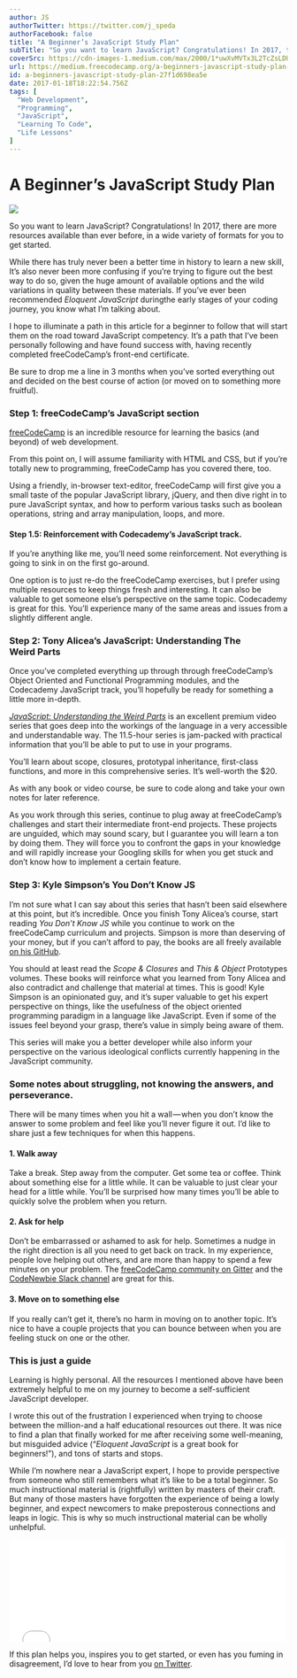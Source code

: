 ```yaml
---
author: JS
authorTwitter: https://twitter.com/j_speda
authorFacebook: false
title: "A Beginner’s JavaScript Study Plan"
subTitle: "So you want to learn JavaScript? Congratulations! In 2017, there are more resources available than ever before, in a wide variety of form..."
coverSrc: https://cdn-images-1.medium.com/max/2000/1*uwXvMVTx3L2TcZsLDU4dwg.jpeg
url: https://medium.freecodecamp.org/a-beginners-javascript-study-plan-27f1d698ea5e
id: a-beginners-javascript-study-plan-27f1d698ea5e
date: 2017-01-18T18:22:54.756Z
tags: [
  "Web Development",
  "Programming",
  "JavaScript",
  "Learning To Code",
  "Life Lessons"
]
---
```

# A Beginner’s JavaScript Study Plan







![](https://cdn-images-1.medium.com/max/2000/1*uwXvMVTx3L2TcZsLDU4dwg.jpeg)







So you want to learn JavaScript? Congratulations! In 2017, there are more resources available than ever before, in a wide variety of formats for you to get started.

While there has truly never been a better time in history to learn a new skill, It’s also never been more confusing if you’re trying to figure out the best way to do so, given the huge amount of available options and the wild variations in quality between these materials. If you’ve ever been recommended _Eloquent JavaScript_ duringthe early stages of your coding journey, you know what I’m talking about.

I hope to illuminate a path in this article for a beginner to follow that will start them on the road toward JavaScript competency. It’s a path that I’ve been personally following and have found success with, having recently completed freeCodeCamp’s front-end certificate.

Be sure to drop me a line in 3 months when you’ve sorted everything out and decided on the best course of action (or moved on to something more fruitful).

### Step 1: freeCodeCamp’s JavaScript section

[freeCodeCamp](https://freecodecamp.com) is an incredible resource for learning the basics (and beyond) of web development.

From this point on, I will assume familiarity with HTML and CSS, but if you’re totally new to programming, freeCodeCamp has you covered there, too.

Using a friendly, in-browser text-editor, freeCodeCamp will first give you a small taste of the popular JavaScript library, jQuery, and then dive right in to pure JavaScript syntax, and how to perform various tasks such as boolean operations, string and array manipulation, loops, and more.

#### Step 1.5: Reinforcement with Codecademy’s JavaScript track.

If you’re anything like me, you’ll need some reinforcement. Not everything is going to sink in on the first go-around.

One option is to just re-do the freeCodeCamp exercises, but I prefer using multiple resources to keep things fresh and interesting. It can also be valuable to get someone else’s perspective on the same topic. Codecademy is great for this. You’ll experience many of the same areas and issues from a slightly different angle.

### Step 2: Tony Alicea’s JavaScript: Understanding The Weird Parts

Once you’ve completed everything up through through freeCodeCamp’s Object Oriented and Functional Programming modules, and the Codecademy JavaScript track, you’ll hopefully be ready for something a little more in-depth.

[_JavaScript: Understanding the Weird Parts_](http://learnwebdev.net/) is an excellent premium video series that goes deep into the workings of the language in a very accessible and understandable way. The 11.5-hour series is jam-packed with practical information that you’ll be able to put to use in your programs.

You’ll learn about scope, closures, prototypal inheritance, first-class functions, and more in this comprehensive series. It’s well-worth the $20.

As with any book or video course, be sure to code along and take your own notes for later reference.

As you work through this series, continue to plug away at freeCodeCamp’s challenges and start their intermediate front-end projects. These projects are unguided, which may sound scary, but I guarantee you will learn a ton by doing them. They will force you to confront the gaps in your knowledge and will rapidly increase your Googling skills for when you get stuck and don’t know how to implement a certain feature.

### Step 3: Kyle Simpson’s You Don’t Know JS

I’m not sure what I can say about this series that hasn’t been said elsewhere at this point, but it’s incredible. Once you finish Tony Alicea’s course, start reading _You Don’t Know JS_ while you continue to work on the freeCodeCamp curriculum and projects. Simpson is more than deserving of your money, but if you can’t afford to pay, the books are all freely available [on his GitHub](https://github.com/getify/You-Dont-Know-JS).

You should at least read the _Scope & Closures_ and _This & Object_ Prototypes volumes. These books will reinforce what you learned from Tony Alicea and also contradict and challenge that material at times. This is good! Kyle Simpson is an opinionated guy, and it’s super valuable to get his expert perspective on things, like the usefulness of the object oriented programming paradigm in a language like JavaScript. Even if some of the issues feel beyond your grasp, there’s value in simply being aware of them.

This series will make you a better developer while also inform your perspective on the various ideological conflicts currently happening in the JavaScript community.

### Some notes about struggling, not knowing the answers, and perseverance.

There will be many times when you hit a wall — when you don’t know the answer to some problem and feel like you’ll never figure it out. I’d like to share just a few techniques for when this happens.

#### 1\. Walk away

Take a break. Step away from the computer. Get some tea or coffee. Think about something else for a little while. It can be valuable to just clear your head for a little while. You’ll be surprised how many times you’ll be able to quickly solve the problem when you return.

#### 2\. Ask for help

Don’t be embarrassed or ashamed to ask for help. Sometimes a nudge in the right direction is all you need to get back on track. In my experience, people love helping out others, and are more than happy to spend a few minutes on your problem. The [freeCodeCamp community on Gitter](https://www.google.com/url?sa=t&rct=j&q=&esrc=s&source=web&cd=1&cad=rja&uact=8&ved=0ahUKEwjthY_M6cvRAhUPfiYKHTqAAMQQFggbMAA&url=https%3A%2F%2Fgitter.im%2Ffreecodecamp%2Ffreecodecamp&usg=AFQjCNFfb6q1G6N2Ey3sX2DIbLk6CY4LxA&sig2=AhiYRwdihtqToCnjhhGkPw&bvm=bv.144224172,d.eWE) and the [CodeNewbie Slack channel](https://codenewbie.typeform.com/to/uwsWlZ) are great for this.

#### 3\. Move on to something else

If you really can’t get it, there’s no harm in moving on to another topic. It’s nice to have a couple projects that you can bounce between when you are feeling stuck on one or the other.

### This is just a guide

Learning is highly personal. All the resources I mentioned above have been extremely helpful to me on my journey to become a self-sufficient JavaScript developer.

I wrote this out of the frustration I experienced when trying to choose between the million-and a half educational resources out there. It was nice to find a plan that finally worked for me after receiving some well-meaning, but misguided advice (“_Eloquent JavaScript_ is a great book for beginners!”), and tons of starts and stops.

While I’m nowhere near a JavaScript expert, I hope to provide perspective from someone who still remembers what it’s like to be a total beginner. So much instructional material is (rightfully) written by masters of their craft. But many of those masters have forgotten the experience of being a lowly beginner, and expect newcomers to make preposterous connections and leaps in logic. This is why so much instructional material can be wholly unhelpful.





<iframe data-width="500" data-height="185" width="500" height="185" src="/media/2f7bb09121e8ac606031f0ffa246dffd?postId=27f1d698ea5e" data-media-id="2f7bb09121e8ac606031f0ffa246dffd" data-thumbnail="https://i.embed.ly/1/image?url=https%3A%2F%2Fpbs.twimg.com%2Fmedia%2FCCpgya-UIAA8uar.jpg%3Alarge&amp;key=4fce0568f2ce49e8b54624ef71a8a5bd" allowfullscreen="" frameborder="0"></iframe>





If this plan helps you, inspires you to get started, or even has you fuming in disagreement, I’d love to hear from you [on Twitter](https://twitter.com/j_speda).








